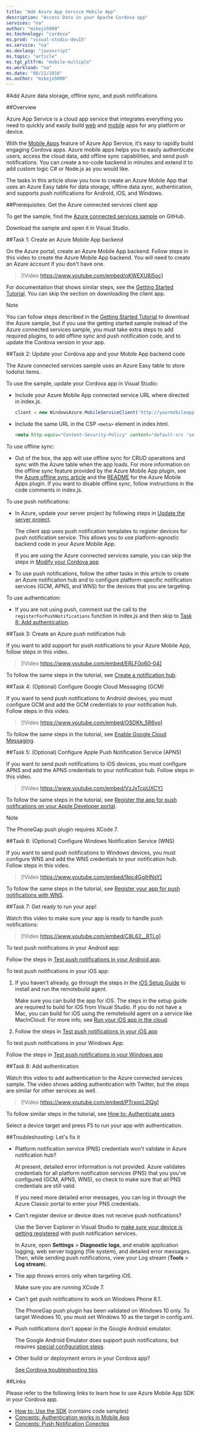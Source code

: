 ```yaml
---
title: "Add Azure App Service Mobile App"
description: "Access Data in your Apache Cordova app"
services: "na"
author: "mikejo5000"
ms.technology: "cordova"
ms.prod: "visual-studio-dev15"
ms.service: "na"
ms.devlang: "javascript"
ms.topic: "article"
ms.tgt_pltfrm: "mobile-multiple"
ms.workload: "na"
ms.date: "08/21/2016"
ms.author: "mikejo5000"
---
```


#Add Azure data storage, offline sync, and push notifications

##Overview

Azure App Service is a cloud app service that integrates everything you need to quickly and easily build
[web](https://azure.microsoft.com/en-us/services/app-service/web/) and [mobile](https://azure.microsoft.com/en-us/services/app-service/mobile/)
apps for any platform or device.

With the [Mobile Apps](https://azure.microsoft.com/en-us/documentation/learning-paths/appservice-mobileapps/) feature of Azure App Service,
it’s easy to rapidly build engaging Cordova apps. Azure mobile apps helps you to easily authenticate users, access the cloud data, add offline sync capabilities, and send
push notifications. You can create a no-code backend in minutes and extend it to add custom logic C# or Node.js as you would like.

The tasks in this article show you how to create an Azure Mobile App that uses an Azure Easy table for data storage, offline data sync, authentication, and supports push notifications for Android, iOS, and Windows.

##Prerequisites: Get the Azure connected services client app

To get the sample, find the
[Azure connected services sample](https://github.com/Microsoft/cordova-samples/tree/master/azure-connected-services) on GitHub.

Download the sample and open it in Visual Studio.

##Task 1: Create an Azure Mobile App backend

On the Azure portal, create an Azure Mobile App backend. Follow steps in this video to create the Azure Mobile App backend. You will need to create an Azure account if you don't have one.

> [!Video https://www.youtube.com/embed/oKWEXU8i5oc]

For documentation that shows similar steps, see the [Getting Started Tutorial](https://azure.microsoft.com/en-us/documentation/articles/app-service-mobile-cordova-get-started/). You can skip the section on downloading the client app.

> [!NOTE]
> You can follow steps described in the [Getting Started Tutorial](https://azure.microsoft.com/en-us/documentation/articles/app-service-mobile-cordova-get-started/) to download the Azure sample, but if you use the getting started sample instead of the Azure connected services sample, you must take extra steps to add required plugins, to add offline sync and push notification code, and to update the Cordova version in your app.

##Task 2: Update your Cordova app and your Mobile App backend code

The Azure connected services sample uses an Azure Easy table to store todolist items.

To use the sample, update your Cordova app in Visual Studio:

* Include your Azure Mobile App connected service URL where directed in index.js.

    ```javascript
    client = new WindowsAzure.MobileServiceClient('http://yourmobileapp.azurewebsites.net-fail');
    ```
* Include the same URL in the CSP `<meta>` element in index.html.

    ```html
    <meta http-equiv="Content-Security-Policy" content="default-src 'self' data: gap: http://yourmobileapp.azurewebsites.net; style-src 'self'; media-src *">
    ```

To use offline sync:

* Out of the box, the app will use offline sync for CRUD operations and sync with the Azure table when the app loads. For more information on the offline sync feature provided by the Azure Mobile App plugin, see the [Azure offline sync article](https://azure.microsoft.com/en-us/documentation/articles/app-service-mobile-cordova-get-started-offline-data/) and the [README](https://github.com/Azure/azure-mobile-apps-js-client#offline-data-sync-preview) for the Azure Mobile Apps plugin. If you want to disable offline sync, follow instructions in the code comments in index.js.

To use push notifications:

* In Azure, update your server project by following steps in [Update the server project](https://azure.microsoft.com/en-us/documentation/articles/app-service-mobile-cordova-get-started-push/#update-the-server-project-to-send-push-notifications).

    The client app uses push notification templates to register devices for push notification service. This allows you to use platform-agnostic backend code in your Azure Mobile App.

    If you are using the Azure connected services sample, you can skip the steps in [Modify your Cordova app](https://azure.microsoft.com/en-us/documentation/articles/app-service-mobile-cordova-get-started-push/#add-push-to-app)

* To use push notifications, follow the other tasks in this article to create an Azure notification hub and to configure platform-specific notification services (GCM, APNS, and WNS) for the devices that you are targeting.

To use authentication:

* If you are not using push, comment out the call to the `registerForPushNotifications` function in index.js and then skip to [Task 8: Add authentication](#authentication).

##Task 3: Create an Azure push notification hub

If you want to add support for push notifications to your Azure Mobile App, follow steps in this video.

> [!Video https://www.youtube.com/embed/ERLF0o60-04]

To follow the same steps in the tutorial, see [Create a notification hub](https://azure.microsoft.com/en-us/documentation/articles/app-service-mobile-cordova-get-started-push/#create-hub).

##Task 4: (Optional) Configure Google Cloud Messaging (GCM)

If you want to send push notifications to Android devices, you must configure GCM and add the GCM credentials to your notification hub. Follow steps in this video.

> [!Video https://www.youtube.com/embed/OSDKh_5R6vo]

To follow the same steps in the tutorial, see [Enable Google Cloud Messaging](https://azure.microsoft.com/en-us/documentation/articles/app-service-mobile-cordova-get-started-push/#optional-configure-and-run-the-app-on-android).

##Task 5: (Optional) Configure Apple Push Notification Service (APNS)

If you want to send push notifications to iOS devices, you must configure APNS and add the APNS credentials to your notification hub. Follow steps in this video.

> [!Video https://www.youtube.com/embed/VzJxTcpUXCY]

To follow the same steps in the tutorial, see [Register the app for push notifications on your Apple Developer portal](https://azure.microsoft.com/en-us/documentation/articles/app-service-mobile-cordova-get-started-push/#optional-configure-and-run-on-ios).

> [!NOTE]
> The PhoneGap push plugin requires XCode 7.

##Task 6: (Optional) Configure Windows Notification Service (WNS)

If you want to send push notifications to Windows devices, you must configure WNS and add the WNS credentials to your notification hub. Follow steps in this video.

> [!Video https://www.youtube.com/embed/9pc4GglHNsY]

To follow the same steps in the tutorial, see [Register your app for push notifications with WNS](https://azure.microsoft.com/en-us/documentation/articles/app-service-mobile-cordova-get-started-push/#optional-configure-and-run-on-windows).

##Task 7: Get ready to run your app!

Watch this video to make sure your app is ready to handle push notifications:

> [!Video https://www.youtube.com/embed/C8L62__8TLg]

To test push notifications in your Android app:

Follow the steps in [Test push notifications in your Android app](https://azure.microsoft.com/en-us/documentation/articles/app-service-mobile-cordova-get-started-push/#optional-configure-and-run-the-app-on-android).

To test push notifications in your iOS app:

1. If you haven't already, go through the steps in the [iOS Setup Guide](../first-steps/ios-guide.md) to install and run the remotebuild agent.

    Make sure you can build the app for iOS. The steps in the setup guide are required to build for iOS from Visual Studio. If you do not have a Mac, you can build for iOS using the remotebuild agent on a service like MacInCloud. For more info, see [Run your iOS app in the cloud](../tips-workarounds/host-a-mac-in-the-cloud.md).

2. Follow the steps in [Test push notifications in your iOS app](https://azure.microsoft.com/en-us/documentation/articles/app-service-mobile-cordova-get-started-push/#optional-configure-and-run-on-ios)

To test push notifications in your Windows App:

Follow the steps in [Test push notifications in your Windows app](https://azure.microsoft.com/en-us/documentation/articles/app-service-mobile-cordova-get-started-push/#optional-configure-and-run-on-windows)

##Task 8: Add authentication <a id="authentication"></a>

Watch this video to add authentication to the Azure connected services sample. The video shows adding authentication with Twitter, but the steps are similar for other services as well.

> [!Video https://www.youtube.com/embed/PTrxocL2lQg]

To follow similar steps in the tutorial, see [How to: Authenticate users](https://azure.microsoft.com/en-us/documentation/articles/app-service-mobile-cordova-get-started-users/)

Select a device target and press F5 to run your app with authentication.

##Troubleshooting: Let's fix it

* Platform notification service (PNS) credentials won't validate in Azure notification hub?

    At present, detailed error information is not provided. Azure validates credentials for all platform notification services (PNS) that you you've configured (GCM, APNS, WNS), so check to make sure that all PNS credentials are still valid.

    If you need more detailed error messages, you can log in through the Azure Classic portal to enter your PNS credentials.

* Can't register device or device does not receive push notifications?

    Use the Server Explorer in Visual Studio to [make sure your device is getting registered](https://azure.microsoft.com/en-us/documentation/articles/notification-hubs-push-notification-fixer/#self-diagnose-tips) with push notification services.

    In Azure, open **Settings** > **Diagnostic logs**, and enable application logging, web server logging (file system), and detailed error messages. Then, while sending push notifications, view your Log stream (**Tools** > **Log stream**).

* The app throws errors only when targeting iOS.

    Make sure you are running XCode 7.

* Can't get push notifications to work on Windows Phone 8.1.

    The PhoneGap push plugin has been validated on Windows 10 only. To target Windows 10, you must set Windows 10 as the target in config.xml.

* Push notifications don't appear in the Google Android emulator.

    The Google Android Emulator does support push notifications, but requires [special configuration steps](https://azure.microsoft.com/en-us/documentation/articles/app-service-mobile-xamarin-android-get-started-push/#test).

* Other build or deployment errors in your Cordova app?

    [See Cordova troubleshooting tips](../tips-workarounds/general-tips.md#resolve-build-and-deployment-errors-when-you-build-for-the-first-time)


##Links

Please refer to the following links to learn how to use Azure Mobile App SDK in your Cordova app.

- [How to: Use the SDK](https://azure.microsoft.com/en-us/documentation/articles/app-service-mobile-cordova-how-to-use-client-library/) (contains code samples)
- [Concepts: Authentication works in Mobile App](https://azure.microsoft.com/en-us/documentation/articles/app-service-mobile-auth/)
- [Concepts: Push Notification Conectps](https://azure.microsoft.com/en-us/documentation/articles/notification-hubs-overview/)
